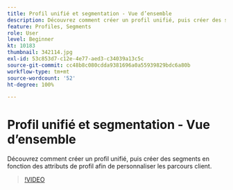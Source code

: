```yaml
---
title: Profil unifié et segmentation - Vue d’ensemble
description: Découvrez comment créer un profil unifié, puis créer des segments en fonction des attributs de profil afin de personnaliser les parcours client.
feature: Profiles, Segments
role: User
level: Beginner
kt: 10183
thumbnail: 342114.jpg
exl-id: 53c853d7-c12e-4e77-aed3-c34039a13c5c
source-git-commit: cc48b8c080cdda9381696a0a55939829bdc6a80b
workflow-type: tm+mt
source-wordcount: '52'
ht-degree: 100%

---
```


# Profil unifié et segmentation - Vue d’ensemble

Découvrez comment créer un profil unifié, puis créer des segments en fonction des attributs de profil afin de personnaliser les parcours client.

>[!VIDEO](https://video.tv.adobe.com/v/342114?quality=12&learn=on)
